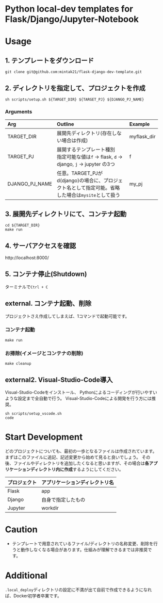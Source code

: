 # **Python local-dev templates for Flask/Django/Jupyter-Notebook**

# Usage
## 1. テンプレートをダウンロード

```bash:Terminal
git clone git@github.com:mintak21/flask-django-dev-template.git
```

## 2. ディレクトリを指定して、プロジェクトを作成

```bash:Terminal
sh scripts/setup.sh ${TARGET_DIR} ${TARGET_PJ} ${DJANGO_PJ_NAME}
```

### Arguments

|Arg|Outline|Example|
|:----|:------|:--------|
|TARGET_DIR|展開先ディレクトリ(存在しない場合は作成)|myflask_dir
|TARGET_PJ|展開するテンプレート種別<br>指定可能な値は`f` -> flask, `d` -> django, `j` -> jupyter の3つ|f
|DJANGO_PJ_NAME|任意。TARGET_PJがd(django)の場合に、プロジェクト名として指定可能。省略した場合は`mysite`として扱う|my_pj

## 3. 展開先ディレクトリにて、コンテナ起動

```bash:Terminal
cd ${TARGET_DIR}
make run
```

## 4. サーバアクセスを確認

http://localhost:8000/

## 5. コンテナ停止(Shutdown)

ターミナルで`Ctrl + C`

## external. コンテナ起動、削除
プロジェクトさえ作成してしまえば、1コマンドで起動可能です。
### コンテナ起動

```bash:Terminal
make run
```

### お掃除(イメージとコンテナの削除)

```bash:Terminal
make cleanup
```

## external2. Visual-Studio-Code導入
Visual-Studio-Codeをインストール、
Pythonによるコーディングが行いやすいような設定まで全自動で行う。
Visual-Studio-Codeによる開発を行う方には推奨。

```bash:Terminal
sh scripts/setup_vscode.sh
code
```

# Start Development
どのプロジェクトについても、最初の一歩となるファイルは作成されています。まずはこのファイルに追記、記述変更から始めて見ると良いでしょう。
その後、ファイルやディレクトリを追加したくなると思いますが、その場合は**各アプリケーションディレクトリ内に作成**するようにしてください。

|プロジェクト|アプリケーションディレクトリ名|
|:-------|:--------
|Flask|app
|Django|自身で指定したもの
|Jupyter|workdir

# Caution

- テンプレートで用意されているファイル/ディレクトリの名称変更、削除を行うと動作しなくなる場合があります。仕組みが理解できるまでは非推奨です。

# Additional
`.local_deploy`ディレクトリの設定に不満が出て自前で作成できるようになれば、Docker初学者卒業です。
